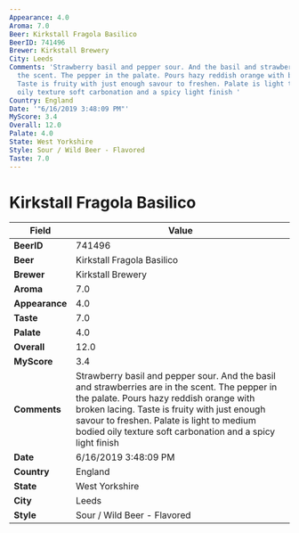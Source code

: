 ```yaml
---
Appearance: 4.0
Aroma: 7.0
Beer: Kirkstall Fragola Basilico
BeerID: 741496
Brewer: Kirkstall Brewery
City: Leeds
Comments: 'Strawberry basil and pepper sour. And the basil and strawberries are in
  the scent. The pepper in the palate. Pours hazy reddish orange with broken lacing.
  Taste is fruity with just enough savour to freshen. Palate is light to medium bodied
  oily texture soft carbonation and a spicy light finish '
Country: England
Date: '"6/16/2019 3:48:09 PM"'
MyScore: 3.4
Overall: 12.0
Palate: 4.0
State: West Yorkshire
Style: Sour / Wild Beer - Flavored
Taste: 7.0
---
```


# Kirkstall Fragola Basilico

| Field         | Value |
|---------------|-------|
| **BeerID** | 741496 |
| **Beer** | Kirkstall Fragola Basilico |
| **Brewer** | Kirkstall Brewery |
| **Aroma** | 7.0 |
| **Appearance** | 4.0 |
| **Taste** | 7.0 |
| **Palate** | 4.0 |
| **Overall** | 12.0 |
| **MyScore** | 3.4 |
| **Comments** | Strawberry basil and pepper sour. And the basil and strawberries are in the scent. The pepper in the palate. Pours hazy reddish orange with broken lacing. Taste is fruity with just enough savour to freshen. Palate is light to medium bodied oily texture soft carbonation and a spicy light finish  |
| **Date** | 6/16/2019 3:48:09 PM |
| **Country** | England |
| **State** | West Yorkshire |
| **City** | Leeds |
| **Style** | Sour / Wild Beer - Flavored |
